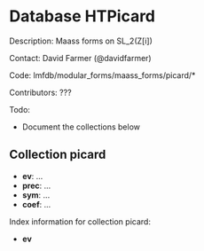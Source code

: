 # Database HTPicard

Description: Maass forms on SL_2(Z[i])

Contact: David Farmer (@davidfarmer)

Code: lmfdb/modular_forms/maass_forms/picard/*

Contributors: ???

Todo:
* Document the collections below


## Collection picard
* **ev**: ...
* **prec**: ...
* **sym**: ...
* **coef**: ...

Index information for collection picard:
* **ev**
